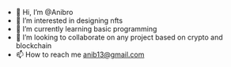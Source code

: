- 👋 Hi, I’m @Anibro
- 👀 I’m interested in designing nfts
- 🌱 I’m currently learning basic programming 
- 💞️ I’m looking to collaborate on any project based on crypto and blockchain
- 📫 How to reach me anib13@gmail.com

<!---
Anibro/Anibro is a ✨ special ✨ repository because its `README.md` (this file) appears on your GitHub profile.
You can click the Preview link to take a look at your changes.
--->
